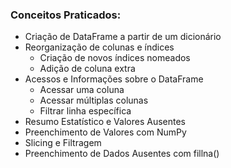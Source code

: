### Conceitos Praticados:
- Criação de DataFrame a partir de um dicionário
- Reorganização de colunas e índices
  - Criação de novos índices nomeados
  - Adição de coluna extra
- Acessos e Informações sobre o DataFrame
  - Acessar uma coluna
  - Acessar múltiplas colunas
  - Filtrar linha específica
- Resumo Estatístico e Valores Ausentes
- Preenchimento de Valores com NumPy
- Slicing e Filtragem
- Preenchimento de Dados Ausentes com fillna()
